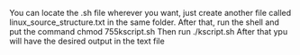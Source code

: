 You can locate the .sh file wherever you want, just create another file called linux_source_structure.txt in the same folder.
After that, run the shell and put the command chmod 755kscript.sh
Then run ./kscript.sh
After that ypu will have the desired output in the text file
